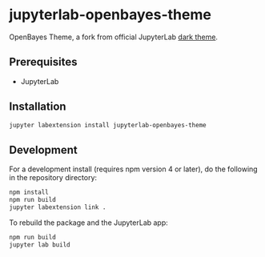 # jupyterlab-openbayes-theme

OpenBayes Theme, a fork from official JupyterLab [dark theme](https://github.com/jupyterlab/jupyterlab/tree/master/packages/theme-dark-extension).

## Prerequisites

* JupyterLab

## Installation

```bash
jupyter labextension install jupyterlab-openbayes-theme
```

## Development

For a development install (requires npm version 4 or later), do the following in the repository directory:

```bash
npm install
npm run build
jupyter labextension link .
```

To rebuild the package and the JupyterLab app:

```bash
npm run build
jupyter lab build
```
